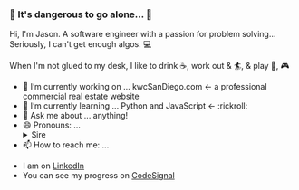 
### 🔮 It's dangerous to go alone... 🔮

Hi, I'm Jason. A software engineer with a passion for problem solving... Seriously, I can't get enough algos. 💻

When I'm not glued to my desk, I like to drink ☕, work out & 🏄, & play 🏀, 🎮

- 🔭 I’m currently working on ... kwcSanDiego.com <- a professional commercial real estate website
- 🌱 I’m currently learning ... Python and JavaScript <- :rickroll:
- 💬 Ask me about ... anything!
- 😄 Pronouns: ... <details><summary>Sire</summary><br>(Like a knight) ((mr.))</details>
- 📫 How to reach me: ... 
* I am on [LinkedIn](http://linkedin.com/jfadelli)
* You can see my progress on [CodeSignal](https://app.codesignal.com/profile/j_son)
